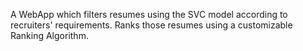 A WebApp which filters resumes using the SVC model according to recruiters'
requirements.
Ranks those resumes using a customizable Ranking Algorithm.
